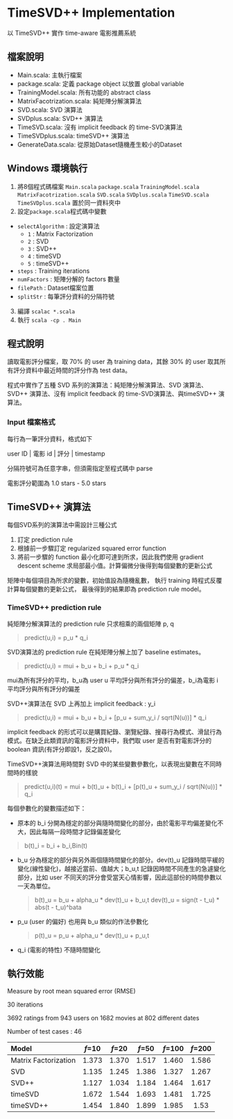TimeSVD++ Implementation
=============

以 TimeSVD++ 實作 time-aware 電影推薦系統

## 檔案說明

* Main.scala: 主執行檔案
* package.scala: 定義 package object 以放置 global variable
* TrainingModel.scala: 所有功能的 abstract class
* MatrixFacotrization.scala: 純矩陣分解演算法
* SVD.scala: SVD 演算法
* SVDplus.scala: SVD++ 演算法
* TimeSVD.scala: 沒有 implicit feedback 的 time-SVD演算法
* TimeSVDplus.scala: timeSVD++ 演算法
* GenerateData.scala: 從原始Dataset隨機產生較小的Dataset

## Windows 環境執行

1. 將8個程式碼檔案 `Main.scala` `package.scala` `TrainingModel.scala` `MatrixFacotrization.scala` `SVD.scala` `SVDplus.scala` `TimeSVD.scala` `TimeSVDplus.scala` 置於同一資料夾中
2. 設定`package.scala`程式碼中變數
  * `selectAlgorithm` : 設定演算法
    * `1` : Matrix Factorization
    * `2` : SVD
    * `3` : SVD++
    * `4` : timeSVD
    * `5` : timeSVD++
  * `steps` : Training iterations
  * `numFactors` : 矩陣分解的 factors 數量
  * `filePath` : Dataset檔案位置
  * `splitStr` : 每筆評分資料的分隔符號
3. 編譯 `scalac *.scala`
4. 執行 `scala -cp . Main`

## 程式說明

讀取電影評分檔案，取 70% 的 user 為 training data，其餘 30% 的 user 取其所有評分資料中最近時間的評分作為 test data。

程式中實作了五種 SVD 系列的演算法：純矩陣分解演算法、SVD 演算法、SVD++ 演算法、沒有 implicit feedback 的 time-SVD演算法、與timeSVD++ 演算法。

### Input 檔案格式

每行為一筆評分資料，格式如下

  user ID | 電影 id | 評分 | timestamp

分隔符號可為任意字串，但須需指定至程式碼中 parse

電影評分範圍為 1.0 stars - 5.0 stars

## TimeSVD++ 演算法

每個SVD系列的演算法中需設計三種公式

1. 訂定 prediction rule
2. 根據前一步驟訂定 regularized squared error function
3. 將前一步驟的 function 最小化即可達到所求，因此我們使用 gradient descent scheme 求局部最小值。計算偏微分後得到每個變數的更新公式

矩陣中每個項目為所求的變數，初始值設為隨機亂數，
執行 training 時程式反覆計算每個變數的更新公式，
最後得到的結果即為 prediction rule model。

### TimeSVD++ prediction rule

純矩陣分解演算法的 prediction rule 只求相乘的兩個矩陣 p, q

> predict(u,i) = p_u * q_i

SVD演算法的 prediction rule 在純矩陣分解上加了 baseline estimates。

> predict(u,i) = mui + b_u + b_i + p_u * q_i

mui為所有評分的平均，b_u為 user u 平均評分與所有評分的偏差，b_i為電影 i 平均評分與所有評分的偏差

SVD++演算法在 SVD 上再加上 implicit feedback : y_i
> predict(u,i) = mui + b_u + b_i + [p_u + sum_y_i / sqrt(N(u))] * q_i

implicit feedback 的形式可以是購買紀錄、瀏覽紀錄、搜尋行為模式、滑鼠行為模式。在缺乏此類資訊的電影評分資料中，我們取 user 是否有對電影評分的 boolean 資訊(有評分即設1，反之設0)。

TimeSVD++演算法用時間對 SVD 中的某些變數參數化，以表現出變數在不同時間時的樣貌

> predict(u,i)(t) = mui + b(t)_u + b(t)_i + [p(t)_u + sum_y_i / sqrt(N(u))] * q_i

每個參數化的變數描述如下：

* 原本的 b_i 分開為穩定的部分與隨時間變化的部分，由於電影平均偏差變化不大，因此每隔一段時間才記錄偏差變化

> b(t)_i = b_i + b_i,Bin(t)

* b_u 分為穩定的部分與另外兩個隨時間變化的部分。dev(t)_u 記錄時間平緩的變化(線性變化)，越接近當前、值越大；b_u,t 記錄因時間不同產生的急遽變化部分，比如 user 不同天的評分會受當天心情影響，因此這部份的時間參數以一天為單位。

  > b(t)_u = b_u + alpha_u * dev(t)_u + b_u,t
  > dev(t)_u = sign(t - t_u) * abs(t - t_u)^bata

* p_u (user 的偏好) 也用與 b_u 類似的作法參數化

    > p(t)_u = p_u + alpha_u * dev(t)_u + p_u,t

* q_i (電影的特性) 不隨時間變化

## 執行效能

Measure by root mean squared error (RMSE)

30 iterations

3692 ratings from 943 users on 1682 movies at 802 different dates

Number of test cases : 46

|Model|_f_=10|_f_=20|_f_=50|_f_=100|_f_=200|
|:---|:---:|:---:|:---:|:---:|:---:|
|Matrix Factorization|1.373|1.370|1.517|1.460|1.586|
|SVD|1.135|1.245|1.386|1.327|1.267|
|SVD++|1.127|1.034|1.184|1.464|1.617|
|timeSVD|1.672|1.544|1.693|1.481|1.725|
|timeSVD++|1.454|1.840|1.899|1.985|1.53|
